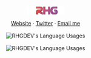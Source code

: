<!-- <p align="center">
  <img align="center" src="https://old.rustyrhuskey.tk/favicon.ico" alt="title">
</p> -->
<p align="center">
 <img width="100px" src="/assets/Title.png" align="center" alt="Title Image" />
 <!-- <h2 align="center">RHG</h2>
 <!-- <p align="center">Get dynamically generated GitHub stats on your readmes!</p> -->
</p>
<p align="center">
  <a href="https://rustyrhuskey.tk">Website</a>
  ·
  <a href="https://twitter.com/RHGRDev">Twitter</a>
  ·
  <a href="mailto:github@rustyrhuskey.tk">Email me</a>
</p>

<p align="center">
  <img align="center" src="https://github-readme-stats.vercel.app/api?username=RHGDEV&show_icons=1&count_private=1&include_all_commits=1&cache_seconds=1800&bg_color=30,e96443,904e95&title_color=fff&text_color=fff&icon_color=fff" alt="RHGDEV's Language Usages">
</p>
<p align="center">
  <img align="center" src="https://github-readme-stats.vercel.app/api/top-langs/?username=RHGDEV&hide=css,html&card_width=495&bg_color=30,e96443,904e95&title_color=fff&text_color=fff" alt="RHGDEV's Language Usages">
</p>
